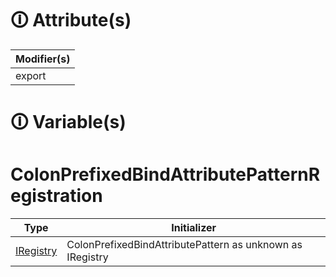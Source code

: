 # &#128712; Attribute(s)

| Modifier(s)                            |
|----------------------------------------|
| export |

# &#128712; Variable(s)

# ColonPrefixedBindAttributePatternRegistration

| Type                        | Initializer                       |
|-----------------------------|-----------------------------------|
| [IRegistry](https://hamedfathi.gitbook.io/aurelia-2-doc-api/kernel/interface/di/iregistry) | ColonPrefixedBindAttributePattern as unknown as IRegistry |